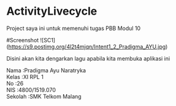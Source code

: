# ActivityLivecycle
Project saya ini untuk memenuhi tugas PBB Modul 10

#Screenshot
![SC1]
(https://s9.postimg.org/4l2t4mjqn/Intent1_2_Pradigma_AYU.jpg)

Disini akan kita dengarkan lagu apabila kita membuka aplikasi ini


Nama    :Pradigma Ayu Naratryka</br>
Kelas   :XI RPL 1</br>
No      :26</br>
NIS     :4800/1519.070</br>
Sekolah :SMK Telkom Malang</br>
